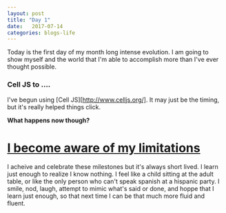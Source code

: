 ```yaml
---
layout: post
title: "Day 1"
date:   2017-07-14
categories: blogs-life
---
```


Today is the first day of my month long intense evolution. I am going to show myself and the world that I'm able to accomplish more than I've ever thought possible.

### Cell JS to ....
I've begun using [Cell JS][http://www.celljs.org/]. It may just be the timing, but it's really helped things click. 

**What happens now though?**

<u>I become aware of my limitations</u>
======================================

I acheive and celebrate these milestones but it's always short lived. I learn just enough to realize I know nothing. I feel like a child sitting at the adult table, or 
like the only person who can't speak spanish at a hispanic party. I smile, nod, laugh, attempt to mimic what's said or done, and hoppe that I learn just enough, so that next
time I can be that much more fluid and fluent.

